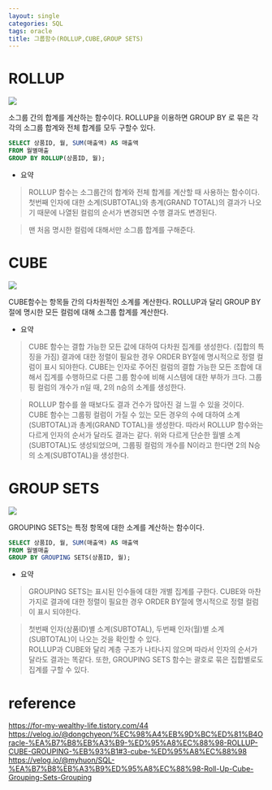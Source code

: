 ```yaml
---
layout: single
categories: SQL
tags: oracle
title: 그룹함수(ROLLUP,CUBE,GROUP SETS)
---
```

# ROLLUP
![](https://img1.daumcdn.net/thumb/R1280x0/?scode=mtistory2&fname=https%3A%2F%2Fblog.kakaocdn.net%2Fdn%2Fp9c2J%2Fbtrb1c2Ueeu%2FzcK1NtXCOGskC4ha6N5Jek%2Fimg.png)

소그룹 간의 합계를 계산하는 함수이다.
ROLLUP을 이용하면 GROUP BY 로 묶은 각각의 소그룹 합계와 전체 합계를 모두 구할수 있다.
```sql
SELECT 상품ID, 월, SUM(매출액) AS 매출액
FROM 월별매출
GROUP BY ROLLUP(상품ID, 월);
```
- 요약 
>ROLLUP 함수는 소그룹간의 합계와 전체 합계를 계산할 때 사용하는 함수이다.    
첫번째 인자에 대한 소계(SUBTOTAL)와 총계(GRAND TOTAL)의 결과가 나오기 때문에 나열된 컬럼의 순서가 변경되면 수행 결과도 변경된다.

> 맨 처음 명시한 컬럼에 대해서만 소그룹 합계를 구해준다.

# CUBE
![](https://img1.daumcdn.net/thumb/R1280x0/?scode=mtistory2&fname=https%3A%2F%2Fblog.kakaocdn.net%2Fdn%2FbnZqja%2FbtrbV1uygXO%2FsDSQBLXRbfaCniIcTgQZgk%2Fimg.png)

CUBE함수는 항목들 간의 다차원적인 소계를 계산한다. ROLLUP과 달리 GROUP BY절에 명시한 모든 컬럼에 대해 소그룹 합계를 계산한다.
- 요약
> CUBE 함수는 결합 가능한 모든 값에 대하여 다차원 집계를 생성한다. (집합의 특징을 가짐)
결과에 대한 정렬이 필요한 경우 ORDER BY절에 명시적으로 정렬 컬럼이 표시 되야한다.
CUBE는 인자로 주어진 컬럼의 결합 가능한 모든 조합에 대해서 집계를 수행하므로 다른 그룹 함수에 비해 시스템에 대한 부하가 크다.
그룹핑 컬럼의 개수가 n일 때, 2의 n승의 소계를 생성한다.

> ROLLUP 함수를 쓸 때보다도 결과 건수가 많아진 걸 느낄 수 있을 것이다. CUBE 함수는 그룹핑 컬럼이 가질 수 있는 모든 경우의 수에 대하여 소계(SUBTOTAL)과 총계(GRAND TOTAL)을 생성한다. 따라서 ROLLUP 함수와는 다르게 인자의 순서가 달라도 결과는 같다.
위와 다르게 단순한 월별 소계(SUBTOTAL)도 생성되었으며, 그룹핑 컬럼의 개수를 N이라고 한다면 2의 N승의 소계(SUBTOTAL)을 생성한다.



# GROUP SETS
![](https://img1.daumcdn.net/thumb/R1280x0/?scode=mtistory2&fname=https%3A%2F%2Fblog.kakaocdn.net%2Fdn%2F4g5eD%2Fbtrb1xFMGdN%2F8GAYyRfZXH0j0iGBHx7291%2Fimg.png)

GROUPING SETS는 특정 항목에 대한 소계를 계산하는 함수이다.
```sql
SELECT 상품ID, 월, SUM(매출액) AS 매출액
FROM 월별매출
GROUP BY GROUPING SETS(상품ID, 월);
```
- 요약
>GROUPING SETS는 표시된 인수들에 대한 개별 집계를 구한다.
CUBE와 마찬가지로 결과에 대한 정렬이 필요한 경우 ORDER BY절에 명시적으로 정렬 컬럼이 표시 되야한다.

> 첫번째 인자(상품ID)별 소계(SUBTOTAL), 두번째 인자(월)별 소계(SUBTOTAL)이 나오는 것을 확인할 수 있다.  
ROLLUP과 CUBE와 달리 계층 구조가 나타나지 않으며 따라서 인자의 순서가 달라도 결과는 똑같다. 
또한, GROUPING SETS 함수는 괄호로 묶은 집합별로도 집계를 구할 수 있다.

# reference
<https://for-my-wealthy-life.tistory.com/44>
<https://velog.io/@dongchyeon/%EC%98%A4%EB%9D%BC%ED%81%B4Oracle-%EA%B7%B8%EB%A3%B9-%ED%95%A8%EC%88%98-ROLLUP-CUBE-GROUPING-%EB%93%B1#3-cube-%ED%95%A8%EC%88%98>
<https://velog.io/@myhuon/SQL-%EA%B7%B8%EB%A3%B9%ED%95%A8%EC%88%98-Roll-Up-Cube-Grouping-Sets-Grouping>